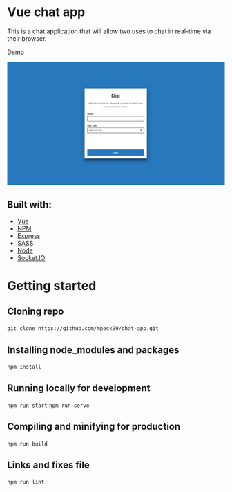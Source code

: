# Vue chat app
This is a chat application that will allow two uses to chat in real-time via their browser.

[Demo](chat.morganpeck.com) 
 
![Example](./src/assets/demo.png)
## Built with: 
- [Vue](https://vuejs.org/)
- [NPM](https://www.npmjs.com/)
- [Express](https://expressjs.com/)
- [SASS](https://sass-lang.com/)
- [Node](https://nodejs.org/en/)
- [Socket.IO](https://socket.io/)
# Getting started
## Cloning repo
`git clone https://github.com/mpeck99/chat-app.git`
## Installing node_modules and packages
```npm install```
## Running locally for development
```npm run start```
```npm run serve```
## Compiling and minifying for production
```npm run build``` 
## Links and fixes file
```npm run lint```
